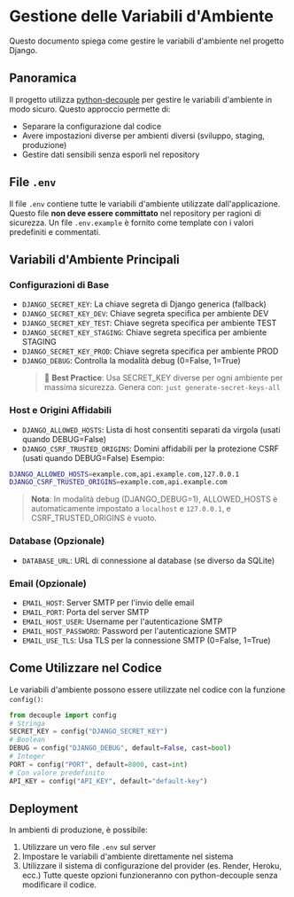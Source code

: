 # Gestione delle Variabili d'Ambiente

Questo documento spiega come gestire le variabili d'ambiente nel progetto Django.

## Panoramica

Il progetto utilizza [python-decouple](https://github.com/henriquebastos/python-decouple) per
gestire le variabili d'ambiente in modo sicuro. Questo approccio permette di:

- Separare la configurazione dal codice
- Avere impostazioni diverse per ambienti diversi (sviluppo, staging, produzione)
- Gestire dati sensibili senza esporli nel repository

## File `.env`

Il file `.env` contiene tutte le variabili d'ambiente utilizzate dall'applicazione. Questo file
**non deve essere committato** nel repository per ragioni di sicurezza. Un file `.env.example` è
fornito come template con i valori predefiniti e commentati.

## Variabili d'Ambiente Principali

### Configurazioni di Base

- `DJANGO_SECRET_KEY`: La chiave segreta di Django generica (fallback)
- `DJANGO_SECRET_KEY_DEV`: Chiave segreta specifica per ambiente DEV
- `DJANGO_SECRET_KEY_TEST`: Chiave segreta specifica per ambiente TEST
- `DJANGO_SECRET_KEY_STAGING`: Chiave segreta specifica per ambiente STAGING
- `DJANGO_SECRET_KEY_PROD`: Chiave segreta specifica per ambiente PROD
- `DJANGO_DEBUG`: Controlla la modalità debug (0=False, 1=True)
  > 🔐 **Best Practice**: Usa SECRET_KEY diverse per ogni ambiente per massima sicurezza. Genera
  > con: `just generate-secret-keys-all`

### Host e Origini Affidabili

- `DJANGO_ALLOWED_HOSTS`: Lista di host consentiti separati da virgola (usati quando DEBUG=False)
- `DJANGO_CSRF_TRUSTED_ORIGINS`: Domini affidabili per la protezione CSRF (usati quando DEBUG=False)
  Esempio:

```bash
DJANGO_ALLOWED_HOSTS=example.com,api.example.com,127.0.0.1
DJANGO_CSRF_TRUSTED_ORIGINS=example.com,api.example.com
```

> **Nota**: In modalità debug (DJANGO_DEBUG=1), ALLOWED_HOSTS è automaticamente impostato a
> `localhost` e `127.0.0.1`, e CSRF_TRUSTED_ORIGINS è vuoto.

### Database (Opzionale)

- `DATABASE_URL`: URL di connessione al database (se diverso da SQLite)

### Email (Opzionale)

- `EMAIL_HOST`: Server SMTP per l'invio delle email
- `EMAIL_PORT`: Porta del server SMTP
- `EMAIL_HOST_USER`: Username per l'autenticazione SMTP
- `EMAIL_HOST_PASSWORD`: Password per l'autenticazione SMTP
- `EMAIL_USE_TLS`: Usa TLS per la connessione SMTP (0=False, 1=True)

## Come Utilizzare nel Codice

Le variabili d'ambiente possono essere utilizzate nel codice con la funzione `config()`:

```python
from decouple import config
# Stringa
SECRET_KEY = config("DJANGO_SECRET_KEY")
# Boolean
DEBUG = config("DJANGO_DEBUG", default=False, cast=bool)
# Integer
PORT = config("PORT", default=8000, cast=int)
# Con valore predefinito
API_KEY = config("API_KEY", default="default-key")
```

## Deployment

In ambienti di produzione, è possibile:

1. Utilizzare un vero file `.env` sul server
2. Impostare le variabili d'ambiente direttamente nel sistema
3. Utilizzare il sistema di configurazione del provider (es. Render, Heroku, ecc.) Tutte queste
   opzioni funzioneranno con python-decouple senza modificare il codice.
